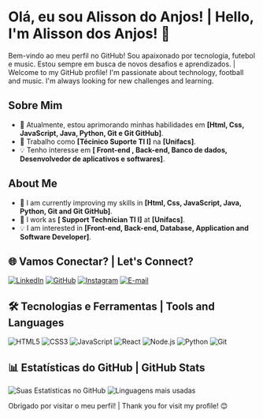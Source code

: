 # Olá, eu sou Alisson do Anjos! | Hello, I'm Alisson dos Anjos! 👋

Bem-vindo ao meu perfil no GitHub! Sou apaixonado por tecnologia, futebol e music. Estou sempre em busca de novos desafios e aprendizados. | Welcome to my GitHub profile! I'm passionate about technology, football and music. I'm always looking for new challenges and learning.

##  Sobre Mim
- 🌱 Atualmente, estou aprimorando minhas habilidades em **[Html, Css, JavaScript, Java, Python, Git e Git GitHub]**.
- 💼 Trabalho como **[Técinico Suporte TI I]** na **[Unifacs]**.
- 💡 Tenho interesse em **[ Front-end , Back-end, Banco de dados, Desenvolvedor de aplicativos e softwares]**.

##  About Me
- 🌱 I am currently improving my skills in **[Html, Css, JavaScript, Java, Python, Git and Git GitHub]**.
- 💼 I work as **[ Support Technician TI I]** at **[Unifacs]**.
- 💡 I am interested in **[Front-end, Back-end, Database, Application and Software Developer]**.

## 🌐 Vamos Conectar? | Let's Connect?

[![LinkedIn](https://img.shields.io/badge/LinkedIn-0077B5?style=for-the-badge&logo=linkedin&logoColor=white)](https://www.linkedin.com/in/alisson-dos-anjos-703b32336/) [![GitHub](https://img.shields.io/badge/GitHub-100000?style=for-the-badge&logo=github&logoColor=white)](https://github.com/aDosAnjos00) [![Instagram](https://img.shields.io/badge/-Instagram-%23E4405F?style=for-the-badge&logo=instagram&logoColor=white)](https://www.instagram.com/dosanjos.05/) [![E-mail](https://img.shields.io/badge/-Email-000?style=for-the-badge&logo=microsoft-outlook&logoColor=007BFF)](mailto:adosanjos.dev@outlook.com)

## 🛠️ Tecnologias e Ferramentas | Tools and Languages
![HTML5](https://img.shields.io/badge/HTML5-000?style=for-the-badge&logo=html5)
![CSS3](https://img.shields.io/badge/CSS3-000?style=for-the-badge&logo=css3)
![JavaScript](https://img.shields.io/badge/JavaScript-000?style=for-the-badge&logo=javascript)
![React](https://img.shields.io/badge/React-000?style=for-the-badge&logo=react)
![Node.js](https://img.shields.io/badge/Node.js-000?style=for-the-badge&logo=node.js)
![Python](https://img.shields.io/badge/Python-000?style=for-the-badge&logo=python)
![Git](https://img.shields.io/badge/Git-000?style=for-the-badge&logo=git)

## 📊 Estatísticas do GitHub | GitHub Stats
![Suas Estatísticas no GitHub](https://github-readme-stats.vercel.app/api?username=aDosAnjos00&show_icons=true&theme=radical) ![Linguagens mais usadas](https://github-readme-stats.vercel.app/api/top-langs/?username=aDosAnjos00&layout=compact&theme=radical)

Obrigado por visitar o meu perfil! | Thank you for visit my profile! 😊
